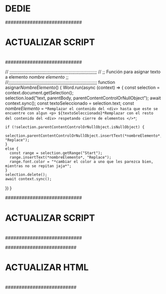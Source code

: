 # DEDIE


############################
#                          #
#   ACTUALIZAR SCRIPT      #
#                          #
############################

// ;;;;;;;;;;;;;;;;;;;;;;;;;;;;;;;;;;;;;;;;;;;;;;;;;;;;;;;;;;;;;;;;;;;
// ;;  Función para asignar texto a elemento *nombre elemento*      ;;
//;;;;;;;;;;;;;;;;;;;;;;;;;;;;;;;;;;;;;;;;;;;;;;;;;;;;;;;;;;;;;;;;;;;;
function asignar*NombreElemento*() {
  Word.run(async (context) => {
    const selection = context.document.getSelection();                         
    selection.load("text, parentBody, parentContentControlOrNullObject");
    await context.sync();
    const textoSeleccionado = selection.text; 
    const *nombreElemento* = `*Remplazar el contenido del <div> hasta que este se encuentre con algun <p> ${textoSeleccionado}*Remplazar con el resto del contenido del <div> respetando cierre de elementos </>*`; 

    if (!selection.parentContentControlOrNullObject.isNullObject) {     
      selection.parentContentControlOrNullObject.insertText(*nombreElemento*, "Replace"); 
    } 
    else {
      const range = selection.getRange("Start");
      range.insertText(*nombreElemento*, "Replace");
      range.font.color = "*cambiar el color a uno que les parezca bien, mientras no se repitan jaja*";
    }
    selection.delete();
    await context.sync();
  })
}

############################
#                          #
#   ACTUALIZAR SCRIPT      #
#                          #
############################




##########################
#                        #
#   ACTUALIZAR HTML      #
#                        #
##########################
